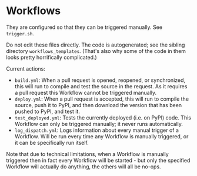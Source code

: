 # Workflows

They are configured so that they can be triggered manually. See `trigger.sh`.

Do not edit these files directly. The code is autogenerated; see the sibling directory `workflows_templates`. (That's also why some of the code in them looks pretty horrifically complicated.)

Current actions:
* `build.yml`: When a pull request is opened, reopened, or synchronized, this will run to compile and test the source in the request. As it requires a pull request this Workflow cannot be triggered manually.
* `deploy.yml`: When a pull request is accepted, this will run to compile the source, push it to PyPI, and then download the version that has been pushed to PyPI, and test it.
* `test_deployed.yml`: Tests the currently deployed (i.e. on PyPI) code. This Workflow can only be triggered manually; it never runs automatically.
* `log_dispatch.yml`: Logs information about every manual trigger of a Workflow. Will be run every time any Workflow is manually triggered, or it can be specifically run itself.

Note that due to technical limitations, when a Workflow is manually triggered then in fact every Workflow will be started - but only the specified Workflow will actually do anything, the others will all be no-ops.